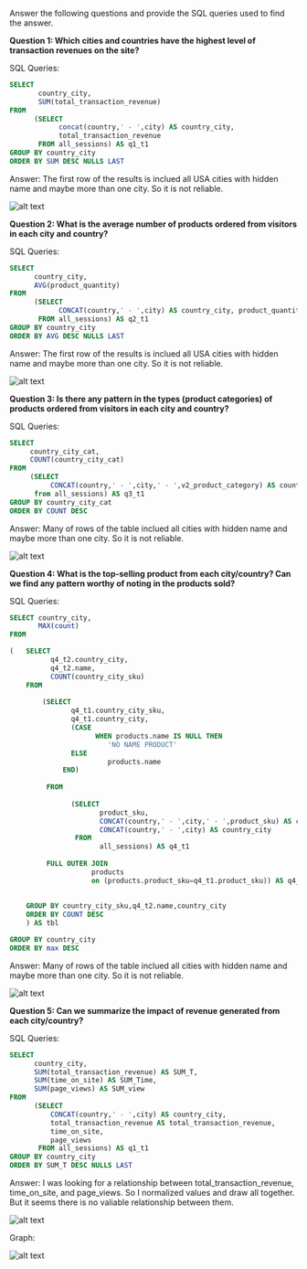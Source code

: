 Answer the following questions and provide the SQL queries used to find the answer.

    
**Question 1: Which cities and countries have the highest level of transaction revenues on the site?**


SQL Queries:
```SQL
SELECT 
       country_city,
       SUM(total_transaction_revenue)
FROM  
      (SELECT 
            concat(country,' - ',city) AS country_city, 
            total_transaction_revenue
       FROM all_sessions) AS q1_t1
GROUP BY country_city
ORDER BY SUM DESC NULLS LAST 
```


Answer: The first row of the results is inclued all USA cities with hidden name and maybe more than one city. So it is not reliable. 

![alt text](starting_with_questions_Q1.png)




**Question 2: What is the average number of products ordered from visitors in each city and country?**


SQL Queries:
```SQL
SELECT 
      country_city,
      AVG(product_quantity)
FROM  
      (SELECT 
            CONCAT(country,' - ',city) AS country_city, product_quantity
       FROM all_sessions) AS q2_t1
GROUP BY country_city
ORDER BY AVG DESC NULLS LAST 
```


Answer: The first row of the results is inclued all USA cities with hidden name and maybe more than one city. So it is not reliable. 

![alt text](starting_with_questions_Q2.png)



**Question 3: Is there any pattern in the types (product categories) of products ordered from visitors in each city and country?**


SQL Queries:
```SQL
SELECT  
     country_city_cat,
     COUNT(country_city_cat)
FROM 
     (SELECT 
          CONCAT(country,' - ',city,' - ',v2_product_category) AS country_city_cat
      from all_sessions) AS q3_t1
GROUP BY country_city_cat
ORDER BY COUNT DESC
```


Answer: Many of rows of the table inclued all cities with hidden name and maybe more than one city. So it is not reliable. 

![alt text](starting_with_questions_Q3.png)



**Question 4: What is the top-selling product from each city/country? Can we find any pattern worthy of noting in the products sold?**


SQL Queries:
```SQL
SELECT country_city,
       MAX(count)
FROM

(   SELECT  
          q4_t2.country_city,
    	  q4_t2.name,
    	  COUNT(country_city_sku)
    FROM  
    
        (SELECT 
    	       q4_t1.country_city_sku,
    		   q4_t1.country_city,
    	       (CASE 
    			     WHEN products.name IS NULL THEN
    	                'NO NAME PRODUCT' 
    	       ELSE
    	                products.name
    		 END) 
    	       
         FROM 
       
               (SELECT 
    		          product_sku,
    	              CONCAT(country,' - ',city,' - ',product_sku) AS country_city_sku,
                      CONCAT(country,' - ',city) AS country_city
                FROM 
    			      all_sessions) AS q4_t1
         
         FULL OUTER JOIN 
                    products 
    				on (products.product_sku=q4_t1.product_sku)) AS q4_t2
    
    
    GROUP BY country_city_sku,q4_t2.name,country_city
    ORDER BY COUNT DESC
    ) AS tbl	

GROUP BY country_city
ORDER BY max DESC


```


Answer: Many of rows of the table inclued all cities with hidden name and maybe more than one city. So it is not reliable. 

![alt text](starting_with_questions_Q4.png)



**Question 5: Can we summarize the impact of revenue generated from each city/country?**

SQL Queries:
```SQL
SELECT 
      country_city,
      SUM(total_transaction_revenue) AS SUM_T,
      SUM(time_on_site) AS SUM_Time,
      SUM(page_views) AS SUM_view
FROM  
      (SELECT 
	      CONCAT(country,' - ',city) AS country_city, 
	      total_transaction_revenue AS total_transaction_revenue,
	      time_on_site,
	      page_views
       FROM all_sessions) AS q1_t1
GROUP BY country_city
ORDER BY SUM_T DESC NULLS LAST 
```


Answer: I was looking for a relationship between total_transaction_revenue, time_on_site, and page_views. So I normalized values and draw all together. But it seems there is no valiable relationship between them.

![alt text](starting_with_questions_Q5.png)

Graph:

![alt text](starting_with_questions_Q5_Graph.png)





